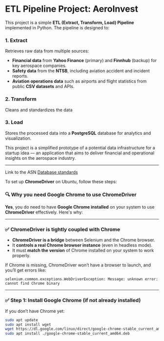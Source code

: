 # ETL Pipeline Project: AeroInvest

This project is a simple **ETL (Extract, Transform, Load) Pipeline** implemented in Python. The pipeline is designed to:
### 1. Extract
Retrieves raw data from multiple sources:
- **Financial data** from **Yahoo Finance** (primary) and **Finnhub** (backup) for key aerospace companies.  
- **Safety data** from the **NTSB**, including aviation accident and incident reports.  
- **Aviation operations data** such as airports and flight statistics from public **CSV datasets** and APIs.  



### 2. Transform
Cleans and standardizes the data


### 3. Load
Stores the processed data into a **PostgreSQL** database for analytics and visualization.  

This project is a simplified prototype of a potential data infrastructure for a startup idea — an application that aims to deliver financial and operational insights on the aerospace industry. 



---
Link to the ASN [Database standards](https://asn.flightsafety.org/about/ASN-standards.pdf)

To set up **ChromeDriver** on Ubuntu, follow these steps:


### 🔍 Why you need Google Chrome to use ChromeDriver

**Yes**, you do need to have **Google Chrome installed** on your system to use **ChromeDriver** effectively. Here's why:

---

### ✅ ChromeDriver is tightly coupled with Chrome

- **ChromeDriver is a bridge** between Selenium and the Chrome browser.
- It **controls a real Chrome browser instance** (even in headless mode).
- It must **match the version** of Chrome installed on your system to work properly.

If Chrome is missing, ChromeDriver won’t have a browser to launch, and you’ll get errors like:

```
selenium.common.exceptions.WebDriverException: Message: unknown error: cannot find Chrome binary
```

---


### ✅ **Step 1: Install Google Chrome (if not already installed)**

If you don’t have Chrome yet:

```bash
sudo apt update
sudo apt install wget
wget https://dl.google.com/linux/direct/google-chrome-stable_current_amd64.deb
sudo apt install ./google-chrome-stable_current_amd64.deb
```
